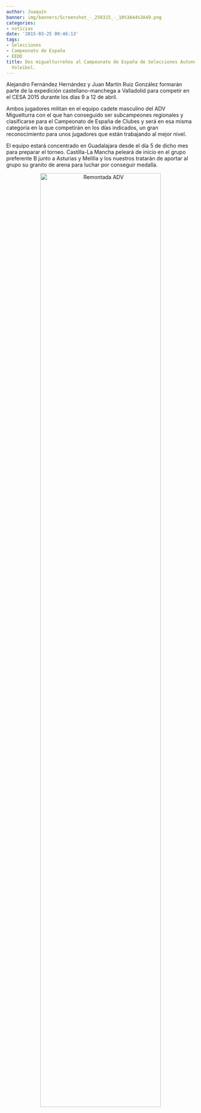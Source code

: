 ```yaml
---
author: Joaquín
banner: img/banners/Screenshot_-_250315_-_10%3A44%3A49.png
categories:
- noticias
date: '2015-03-25 09:46:13'
tags:
- Selecciones
- Campeonato de España
- EEDD
title: Dos miguelturreños al Campeonato de España de Selecciones Autonómicas de
  Voleibol.
---
```


Alejandro Fernández Hernández y Juan Martín Ruiz González formarán parte de la expedición castellano-manchega a Valladolid para competir en el CESA 2015 durante los días 9 a 12 de abril.

Ambos jugadores militan en el equipo cadete masculino del ADV Miguelturra con el que han conseguido ser subcampeones regionales y clasificarse para el Campeonato de España de Clubes y será en esa misma categoría en la que competirán en los días indicados, un gran reconocimiento para unos jugadores que están trabajando al mejor nivel.

El equipo estará concentrado en Guadalajara desde el día 5 de dicho mes para preparar el torneo. Castilla-La Mancha peleará de inicio en el grupo preferente B junto a Asturias y Melilla y los nuestros tratarán de aportar al grupo su granito de arena para luchar por conseguir medalla.

<center>
<img alt="Remontada ADV" width="80%" align="center" src="http://www.advmiguelturra.org/img/banners/Screenshot%20-%20250315%20-%2010%3A44%3A49.png"/> </center>

